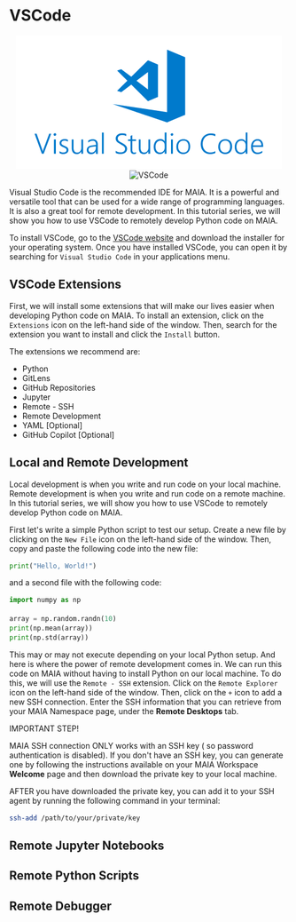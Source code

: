 # VSCode

<p align="center">
    <img src="Visual_Studio_Code.webp" alt="VSCode">
    <img src="https://code.visualstudio.com/assets/home/home-screenshot-mac.png" alt="VSCode">
</p>
Visual Studio Code is the recommended IDE for MAIA. It is a powerful and versatile tool that can be used for a wide range of programming languages. It is also a great tool for remote development. In this tutorial series, we will show you how to use VSCode to remotely develop Python code on MAIA.

To install VSCode, go to the [VSCode website](https://code.visualstudio.com/) and download the installer for your operating system. Once you have installed VSCode, you can open it by searching for `Visual Studio Code` in your applications menu.


## VSCode Extensions
First, we will install some extensions that will make our lives easier when developing Python code on MAIA. To install an extension, click on the `Extensions` icon on the left-hand side of the window. Then, search for the extension you want to install and click the `Install` button.

The extensions we recommend are:
- Python
- GitLens
- GitHub Repositories
- Jupyter
- Remote - SSH
- Remote Development
- YAML [Optional]
- GitHub Copilot [Optional]

## Local and Remote Development

Local development is when you write and run code on your local machine. Remote development is when you write and run code on a remote machine. In this tutorial series, we will show you how to use VSCode to remotely develop Python code on MAIA.

First let's write a simple Python script to test our setup. Create a new file by clicking on the `New File` icon on the left-hand side of the window. Then, copy and paste the following code into the new file:

```python
print("Hello, World!")
```

and a second file with the following code:

```python
import numpy as np

array = np.random.randn(10)
print(np.mean(array))
print(np.std(array))
```

This may or may not execute depending on your local Python setup. And here is where the power of remote development comes in. We can run this code on MAIA without having to install Python on our local machine.
To do this, we will use the `Remote - SSH` extension. Click on the `Remote Explorer` icon on the left-hand side of the window. Then, click on the `+` icon to add a new SSH connection. Enter the SSH information that you can retrieve from your MAIA Namespace page, under the **Remote Desktops** tab.

IMPORTANT STEP!


MAIA SSH connection ONLY works with an SSH key ( so password authentication is disabled). If you don't have an SSH key, you can generate one by following the instructions available on your MAIA Workspace **Welcome** page and then download the private key to your local machine.

AFTER  you have downloaded the private key, you can add it to your SSH agent by running the following command in your terminal:

```bash
ssh-add /path/to/your/private/key
```

## Remote Jupyter Notebooks


## Remote Python Scripts

## Remote Debugger
